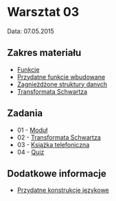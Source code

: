 # Warsztat 03
Data: 07.05.2015

## Zakres materiału
* [Funkcje](https://github.com/slimakuj/perl/blob/master/class03/lecture.md#funkcje)
* [Przydatne funkcje wbudowane](https://github.com/slimakuj/perl/blob/master/class03/lecture.md#przydatne-funkcje-wbudowane)
* [Zagnieżdżone struktury danych](https://github.com/slimakuj/perl/blob/master/class03/lecture.md#zagnieżdżone-struktury-danych)
* [Transformata Schwartza](https://github.com/slimakuj/perl/blob/master/class03/lecture.md#transformata-schwartza)

## Zadania
* 01 \- [Moduł](https://github.com/slimakuj/perl/blob/master/class03/exercises/ex01-module.md)
* 02 \- [Transformata Schwartza](https://github.com/slimakuj/perl/blob/master/class03/exercises/ex02-schwartz.md)
* 03 \- [Książka telefoniczna](https://github.com/slimakuj/perl/blob/master/class03/exercises/ex03-phonebook.md)
* 04 \- [Quiz](https://github.com/slimakuj/perl/blob/master/class03/exercises/ex04-quiz.md)


## Dodatkowe informacje
* [Przydatne konstrukcje językowe](https://github.com/slimakuj/perl/blob/master/class03/useful-constructs.md)

<!--* [Pytania i odpowiedzi](https://github.com/slimakuj/perl/blob/master/class02/questions-and-answers.md)-->

